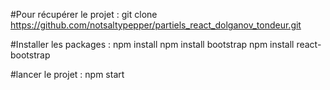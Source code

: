 #Pour récupérer le projet : 
git clone https://github.com/notsaltypepper/partiels_react_dolganov_tondeur.git

#Installer les packages : 
npm install
npm install bootstrap
npm install react-bootstrap

#lancer le projet : 
npm start
